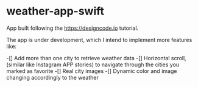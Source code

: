 # weather-app-swift

App built following the https://designcode.io tutorial.

The app is under development, which I intend to implement more features like:

  -[] Add more than one city to retrieve weather data
  -[] Horizontal scroll, (similar like Instagram APP stories) to navigate through the cities you marked as favorite
  -[] Real city images
  -[] Dynamic color and image changing accordingly to the weather
